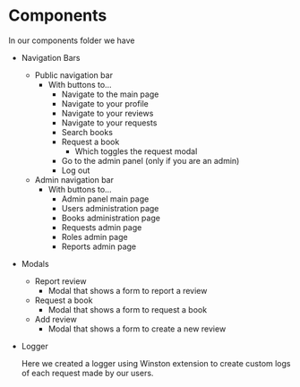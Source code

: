 # Components

In our components folder we have

- Navigation Bars
    - Public navigation bar
        - With buttons to…
            - Navigate to the main page
            - Navigate to your profile
            - Navigate to your reviews
            - Navigate to your requests
            - Search books
            - Request a book
                - Which toggles the request modal
            - Go to the admin panel (only if you are an admin)
            - Log out
    - Admin navigation bar
        - With buttons to…
            - Admin panel main page
            - Users administration page
            - Books administration page
            - Requests admin page
            - Roles admin page
            - Reports admin page
- Modals
    - Report review
        - Modal that shows a form to report a review
    - Request a book
        - Modal that shows a form to request a book
    - Add review
        - Modal that shows a form to create a new review
    
- Logger
    
    Here we created a logger using Winston extension to create custom logs of each request made by our users.